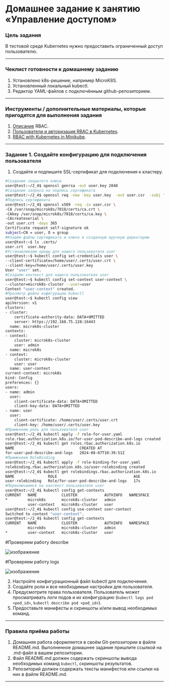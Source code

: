 # Домашнее задание к занятию «Управление доступом»

### Цель задания

В тестовой среде Kubernetes нужно предоставить ограниченный доступ пользователю.

------

### Чеклист готовности к домашнему заданию

1. Установлено k8s-решение, например MicroK8S.
2. Установленный локальный kubectl.
3. Редактор YAML-файлов с подключённым github-репозиторием.

------

### Инструменты / дополнительные материалы, которые пригодятся для выполнения задания

1. [Описание](https://kubernetes.io/docs/reference/access-authn-authz/rbac/) RBAC.
2. [Пользователи и авторизация RBAC в Kubernetes](https://habr.com/ru/company/flant/blog/470503/).
3. [RBAC with Kubernetes in Minikube](https://medium.com/@HoussemDellai/rbac-with-kubernetes-in-minikube-4deed658ea7b).

------

### Задание 1. Создайте конфигурацию для подключения пользователя

1. Создайте и подпишите SSL-сертификат для подключения к кластеру.  
```bash
#Создание закрытого ключа
user@test:~/2_4$ openssl genrsa -out user.key 2048
#Создание запроса на подпись сертификата
user@test:~/2_4$ openssl req -new -key user.key  -out user.csr  -subj "/CN=user/O=group"
#Подпись сертификата
user@test:~/2_4$ openssl x509 -req -in user.csr \
-CA /var/snap/microk8s/7018/certs/ca.crt \
-CAkey /var/snap/microk8s/7018/certs/ca.key \
-CAcreateserial \
-out user.crt -days 365
Certificate request self-signature ok
subject=CN = user, O = group
#Кладём файлы сертификата и ключа в созданную вручную директорию
user@test:~$ ls .certs/
user.crt  user.key
#Устанавливаем креды для нашего пользователя user
user@test:~$ kubectl config set-credentials user \
--client-certificate=/home/user/.certs/user.crt \
--client-key=/home/user/.certs/user.key
User "user" set.
#Создаём контекст для нашего пользователя user
user@test:~$ kubectl config set-context user-context \
--cluster=microk8s-cluster --user=user
Context "user-context" created.
#Просмотр файла кофигурации kubectl
user@test:~$ kubectl config view
apiVersion: v1
clusters:
- cluster:
    certificate-authority-data: DATA+OMITTED
    server: https://192.168.75.128:16443
  name: microk8s-cluster
contexts:
- context:
    cluster: microk8s-cluster
    user: admin
  name: microk8s
- context:
    cluster: microk8s-cluster
    user: user
  name: user-context
current-context: microk8s
kind: Config
preferences: {}
users:
- name: admin
  user:
    client-certificate-data: DATA+OMITTED
    client-key-data: DATA+OMITTED
- name: user
  user:
    client-certificate: /home/user/.certs/user.crt
    client-key: /home/user/.certs/user.key
#Применяем роль для пользователя user
user@test:~/2_4$ kubectl apply -f role-for-user.yaml 
role.rbac.authorization.k8s.io/for-user-pod-describe-and-logs created
user@test:~/2_4$ kubectl get roles.rbac.authorization.k8s.io 
NAME                             CREATED AT
for-user-pod-describe-and-logs   2024-08-07T10:39:51Z
#Применяем RoleBinding
user@test:~/2_4$ kubectl apply -f role-binding-for-user.yaml 
rolebinding.rbac.authorization.k8s.io/user-rolebinding created
user@test:~/2_4$ kubectl get rolebindings.rbac.authorization.k8s.io 
NAME               ROLE                                  AGE
user-rolebinding   Role/for-user-pod-describe-and-logs   17s
#Переключаемся на контекст пользователя user
user@test:~/2_4$ kubectl config get-contexts 
CURRENT   NAME           CLUSTER            AUTHINFO   NAMESPACE
*         microk8s       microk8s-cluster   admin      
          user-context   microk8s-cluster   user       
user@test:~/2_4$ kubectl config use-context user-context 
Switched to context "user-context".
user@test:~/2_4$ kubectl config get-contexts 
CURRENT   NAME           CLUSTER            AUTHINFO   NAMESPACE
          microk8s       microk8s-cluster   admin      
*         user-context   microk8s-cluster   user
```


#Проверяем работу describe

![изображение](https://github.com/user-attachments/assets/812d5a2f-f28e-4d42-97e8-ce345e3787df)


#Проверяем работу logs

![изображение](https://github.com/user-attachments/assets/a84231b0-d827-4c73-b743-aebc64f92e75)



2. Настройте конфигурационный файл kubectl для подключения.
3. Создайте роли и все необходимые настройки для пользователя.
4. Предусмотрите права пользователя. Пользователь может просматривать логи подов и их конфигурацию (`kubectl logs pod <pod_id>`, `kubectl describe pod <pod_id>`).
5. Предоставьте манифесты и скриншоты и/или вывод необходимых команд.

------

### Правила приёма работы

1. Домашняя работа оформляется в своём Git-репозитории в файле README.md. Выполненное домашнее задание пришлите ссылкой на .md-файл в вашем репозитории.
2. Файл README.md должен содержать скриншоты вывода необходимых команд `kubectl`, скриншоты результатов.
3. Репозиторий должен содержать тексты манифестов или ссылки на них в файле README.md.

------

